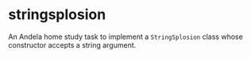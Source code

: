 # stringsplosion
An Andela home study task to implement a `StringSplosion` class whose constructor accepts a string argument.
